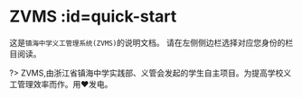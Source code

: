 # ZVMS :id=quick-start

这是`镇海中学义工管理系统(ZVMS)`的说明文档。
请在左侧侧边栏选择对应您身份的栏目阅读。

?> ZVMS,由浙江省镇海中学实践部、义管会发起的学生自主项目。为提高学校义工管理效率而作。用❤发电。